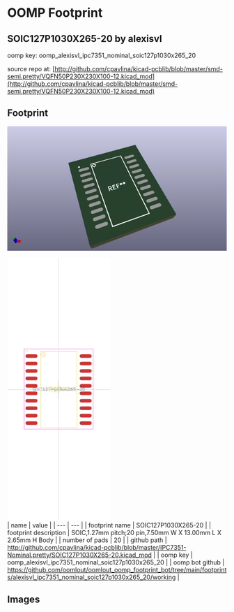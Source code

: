 # OOMP Footprint  
## SOIC127P1030X265-20  by alexisvl  
  
oomp key: oomp_alexisvl_ipc7351_nominal_soic127p1030x265_20  
  
source repo at: [http://github.com/cpavlina/kicad-pcblib/blob/master/smd-semi.pretty/VQFN50P230X230X100-12.kicad_mod](http://github.com/cpavlina/kicad-pcblib/blob/master/smd-semi.pretty/VQFN50P230X230X100-12.kicad_mod)  
## Footprint  
  
[![working_kicad_pcb_3d.png](working_kicad_pcb_3d_600.png)](working_kicad_pcb_3d.png)  
  
[![working.png](working_600.png)](working.png)  
| name | value | 
| --- | --- | 
| footprint name | SOIC127P1030X265-20 | 
| footprint description | SOIC,1.27mm pitch;20 pin,7.50mm W X 13.00mm L X 2.65mm H Body | 
| number of pads | 20 | 
| github path | http://github.com/cpavlina/kicad-pcblib/blob/master/IPC7351-Nominal.pretty/SOIC127P1030X265-20.kicad_mod | 
| oomp key | oomp_alexisvl_ipc7351_nominal_soic127p1030x265_20 | 
| oomp bot github | https://github.com/oomlout/oomlout_oomp_footprint_bot/tree/main/footprints/alexisvl_ipc7351_nominal_soic127p1030x265_20/working | 
## Images  
